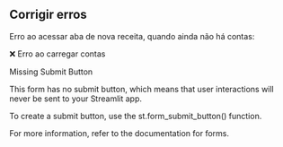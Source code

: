 ## Corrigir erros

Erro ao acessar aba de nova receita, quando ainda não há contas:

❌ Erro ao carregar contas

Missing Submit Button

This form has no submit button, which means that user interactions will never be sent to your Streamlit app.

To create a submit button, use the st.form_submit_button() function.

For more information, refer to the documentation for forms.